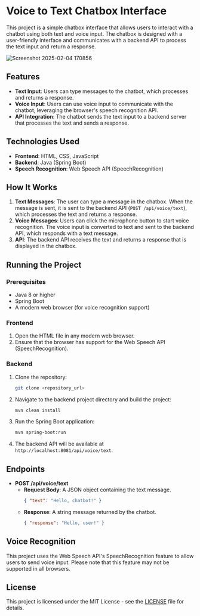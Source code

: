 
# Voice to Text Chatbox Interface

This project is a simple chatbox interface that allows users to interact with a chatbot using both text and voice input. The chatbox is designed with a user-friendly interface and communicates with a backend API to process the text input and return a response.

![Screenshot 2025-02-04 170856](https://github.com/user-attachments/assets/fc0a11e1-9e89-436c-8316-c5d74bead012)

## Features

- **Text Input**: Users can type messages to the chatbot, which processes and returns a response.
- **Voice Input**: Users can use voice input to communicate with the chatbot, leveraging the browser's speech recognition API.
- **API Integration**: The chatbot sends the text input to a backend server that processes the text and sends a response.

## Technologies Used

- **Frontend**: HTML, CSS, JavaScript
- **Backend**: Java (Spring Boot)
- **Speech Recognition**: Web Speech API (SpeechRecognition)

## How It Works

1. **Text Messages**: The user can type a message in the chatbox. When the message is sent, it is sent to the backend API (`POST /api/voice/text`), which processes the text and returns a response.
2. **Voice Messages**: Users can click the microphone button to start voice recognition. The voice input is converted to text and sent to the backend API, which responds with a text message.
3. **API**: The backend API receives the text and returns a response that is displayed in the chatbox.

## Running the Project

### Prerequisites

- Java 8 or higher
- Spring Boot
- A modern web browser (for voice recognition support)

### Frontend

1. Open the HTML file in any modern web browser.
2. Ensure that the browser has support for the Web Speech API (SpeechRecognition).

### Backend

1. Clone the repository:
   ```bash
   git clone <repository_url>
   ```
2. Navigate to the backend project directory and build the project:
   ```bash
   mvn clean install
   ```
3. Run the Spring Boot application:
   ```bash
   mvn spring-boot:run
   ```
4. The backend API will be available at `http://localhost:8081/api/voice/text`.

## Endpoints

- **POST /api/voice/text**
   - **Request Body**: A JSON object containing the text message.
     ```json
     { "text": "Hello, chatbot!" }
     ```
   - **Response**: A string message returned by the chatbot.
     ```json
     { "response": "Hello, user!" }
     ```

## Voice Recognition

This project uses the Web Speech API's SpeechRecognition feature to allow users to send voice input. Please note that this feature may not be supported in all browsers.

## License

This project is licensed under the MIT License - see the [LICENSE](LICENSE) file for details.
